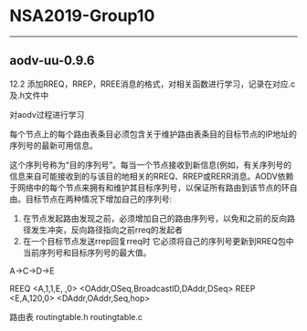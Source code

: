# NSA2019-Group10
---
## aodv-uu-0.9.6

12.2
添加RREQ，RREP，RREE消息的格式，对相关函数进行学习，记录在对应.c及.h文件中

对aodv过程进行学习

每个节点上的每个路由表条目必须包含关于维护路由表条目的目标节点的IP地址的序列号的最新可用信息。

这个序列号称为“目的序列号”。每当一个节点接收到新信息(例如，有关序列号的信息来自可能接收到的与该目的地相关的RREQ、RREP或RERR消息。AODV依赖于网络中的每个节点来拥有和维护其目标序列号，以保证所有路由到该节点的环自由。目标节点在两种情况下增加自己的序列号:
1. 在节点发起路由发现之前，必须增加自己的路由序列号，以免和之前的反向路径发生冲突，反向路径指向之前rreq的发起者
2. 在一个目标节点发送rrep回复rreq时 它必须将自己的序列号更新到RREQ包中当前序列号和目标序列号的最大值。

A->C->D->E

REEQ <A,1,1,E, ,0> <OAddr,OSeq,BroadcastID,DAddr,DSeq>
REEP <E,A,120,0> <DAddr,OAddr,Seq,hop>

路由表 routingtable.h routingtable.c